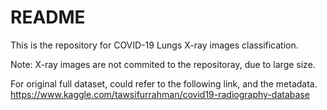 # README

This is the repository for COVID-19 Lungs X-ray images classification.

Note: 
X-ray images are not commited to the repositoray, due to large size. 

For original full dataset, could refer to the following link, and the metadata.
https://www.kaggle.com/tawsifurrahman/covid19-radiography-database